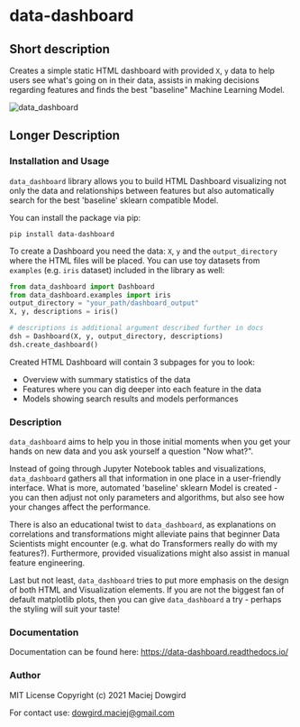 # data-dashboard

## Short description
Creates a simple static HTML dashboard with provided ``X``, ``y`` data to help 
users see what's going on in their data, assists in making decisions regarding 
features and finds the best "baseline" Machine Learning Model.

![data_dashboard](./docs/source/screenshots/dashboard.gif)

## Longer Description

### Installation and Usage

``data_dashboard`` library allows you to build HTML Dashboard visualizing not only the data and relationships between
features but also automatically search for the best 'baseline' sklearn compatible Model.


You can install the package via pip:

```pip install data-dashboard```


To create a Dashboard you need the data: ``X``, ``y`` and the ``output_directory`` where the HTML files will be placed.
You can use toy datasets from ``examples`` (e.g. ``iris`` dataset) included in the library as well:

```python
from data_dashboard import Dashboard
from data_dashboard.examples import iris
output_directory = "your_path/dashboard_output"
X, y, descriptions = iris()

# descriptions is additional argument described further in docs
dsh = Dashboard(X, y, output_directory, descriptions)
dsh.create_dashboard()
```
Created HTML Dashboard will contain 3 subpages for you to look:

  * Overview with summary statistics of the data
  * Features where you can dig deeper into each feature in the data
  * Models showing search results and models performances

### Description

``data_dashboard`` aims to help you in those initial moments when you get your hands on new data and you ask yourself
a question "Now what?". 

Instead of going through Jupyter Notebook tables and visualizations, ``data_dashboard``
gathers all that information in one place in a user-friendly interface. What is more, automated 'baseline' sklearn Model
is created - you can then adjust not only parameters and algorithms, but also see how your changes affect the
performance.

There is also an educational twist to ``data_dashboard``, as explanations on correlations and transformations might 
alleviate pains that beginner Data Scientists might encounter (e.g. what do Transformers really do with my features?). 
Furthermore, provided visualizations might also assist in manual feature engineering.

Last but not least, ``data_dashboard`` tries to put more emphasis on the design of both HTML and Visualization 
elements. If you are not the biggest fan of default matplotlib plots, then you can give ``data_dashboard`` a try - 
perhaps the styling will suit your taste!

### Documentation

Documentation can be found here: <https://data-dashboard.readthedocs.io/>

### Author

MIT License Copyright (c) 2021 Maciej Dowgird

For contact use: [dowgird.maciej@gmail.com](mailto:dowgird.maciej@gmail.com)
